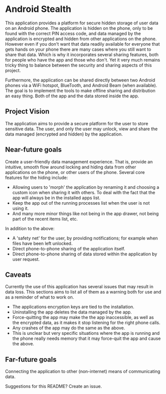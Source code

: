 Android Stealth
===============

This application provides a platform for secure hidden storage of user data on an Android phone.
The application is hidden on the phone, only to be found with the correct PIN access code, and data managed by the application is encrypted and hidden from other applications on the phone.
However even if you don't want that data readily available for everyone that gets hands on your phone there are many cases where you still want to share that data.
Which is why it incorporates several sharing features, both for people who have the app and those who don't.
Yet it very much remains tricky thing to balance between the security and sharing aspects of this project.

Furthermore, the application can be shared directly between two Android phones via a WiFi hotspot, BlueTooth, and Android Beam (when available).
The goal is to implement the tools to make offline sharing and distribution an easy thing.
Both of the app and the data stored inside the app.

Project Vision
--------------

The application aims to provide a secure platform for the user to store sensitive data.
The user, and only the user may unlock, view and share the data managed (encrypted and hidden) by the application.

Near-future goals
-----------------

Create a user-friendly data management experience.
That is, provide an intuitive, smooth flow around locking and hiding data from other applications on the phone, or other users of the phone.
 Several core features for the hiding include:

* Allowing users to 'morph' the application by renaming it and choosing a custom icon when sharing it with others.
To deal with the fact that the app will always be in the installed apps list.
* Keep the app out of the running processes list when the user is not using it.
* And many more minor things like not being in the app drawer, not being part of the recent items list, etc.

 In addition to the above:

* A 'safety net' for the user, by providing notifications; for example when files have been left unlocked.
* Direct phone-to-phone sharing of the application itself.
* Direct phone-to-phone sharing of data stored within the application by user request.

Caveats
----------------

Currently the use of this application has several issues that may result in data loss.
This sections aims to list all of them as a warning both for use and as a reminder of what to work on.

* The applications encryption keys are tied to the installation.
* Uninstalling the app deletes the data managed by the app.
* Force-quitting the app may make the the app inaccessible, as well as the encrypted data, as it makes it stop listening for the right phone calls.
* Any crashes of the app may do the same as the above.
* This is unclear but very specific situations where the app is running and the phone really needs memory that it may force-quit the app and cause the above.

Far-future goals
----------------
Connecting the application to other (non-internet) means of communicating data.

Suggestions for this README? Create an issue.
